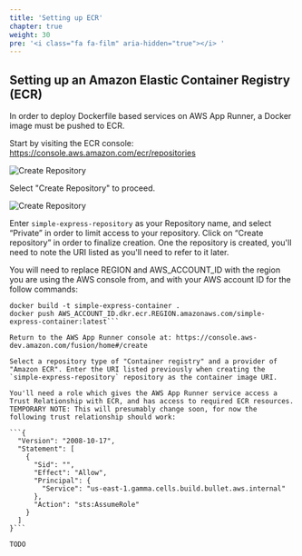 ```yaml
---
title: 'Setting up ECR'
chapter: true
weight: 30
pre: '<i class="fa fa-film" aria-hidden="true"></i> '
---
```


## Setting up an Amazon Elastic Container Registry (ECR)

In order to deploy Dockerfile based services on AWS App Runner, a Docker image must be pushed to ECR.

Start by visiting the ECR console: https://console.aws.amazon.com/ecr/repositories

![Create Repository](/images/ecr1.png)

Select "Create Repository" to proceed.

![Create Repository](/images/ecr2.png)

Enter `simple-express-repository` as your Repository name, and select “Private” in order to limit access to your repository. Click on “Create repository” in order to finalize creation. One the repository is created, you'll need to note the URI listed as you'll need to refer to it later.

You will need to replace REGION and AWS_ACCOUNT_ID with the region you are using the AWS console from, and with your AWS account ID for the follow commands:

```aws ecr get-login-password --region REGION | docker login --username AWS --password-stdin AWS_ACCOUNT_ID.dkr.ecr.REGION.amazonaws.com
docker build -t simple-express-container .
docker push AWS_ACCOUNT_ID.dkr.ecr.REGION.amazonaws.com/simple-express-container:latest```

Return to the AWS App Runner console at: https://console.aws-dev.amazon.com/fusion/home#/create

Select a repository type of "Container registry" and a provider of "Amazon ECR". Enter the URI listed previously when creating the `simple-express-repository` repository as the container image URI.

You'll need a role which gives the AWS App Runner service access a Trust Relationship with ECR, and has access to required ECR resources. TEMPORARY NOTE: This will presumably change soon, for now the following trust relationship should work:

```{
  "Version": "2008-10-17",
  "Statement": [
    {
      "Sid": "",
      "Effect": "Allow",
      "Principal": {
        "Service": "us-east-1.gamma.cells.build.bullet.aws.internal"
      },
      "Action": "sts:AssumeRole"
    }
  ]
}```

TODO
